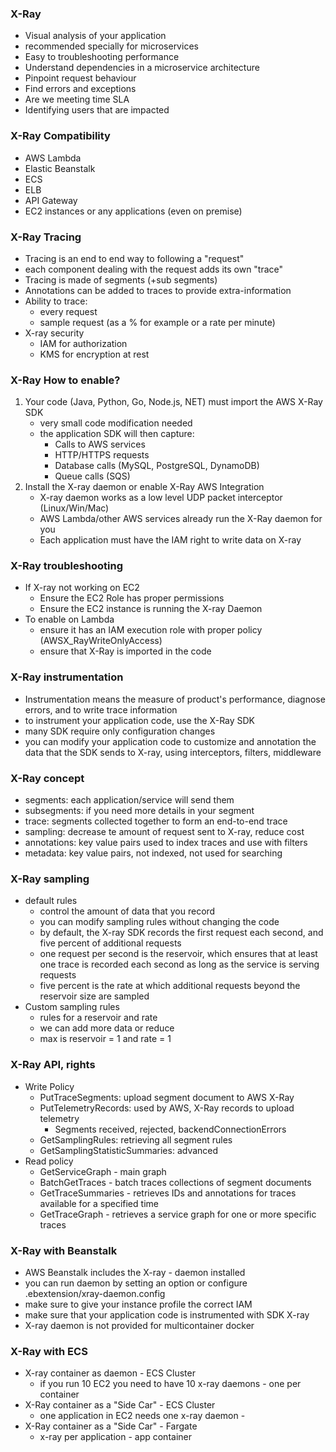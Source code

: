 ### X-Ray
* Visual analysis of your application
* recommended specially for microservices
* Easy to troubleshooting performance
* Understand dependencies in a microservice architecture
* Pinpoint request behaviour
* Find errors and exceptions
* Are we meeting time SLA
* Identifying users that are impacted

### X-Ray Compatibility
* AWS Lambda
* Elastic Beanstalk
* ECS
* ELB
* API Gateway
* EC2 instances or any applications (even on premise)

### X-Ray Tracing
* Tracing is an end to end way to following a "request"
* each component dealing with the request adds its own "trace"
* Tracing is made of segments (+sub segments)
* Annotations can be added to traces to provide extra-information
* Ability to trace:
    * every request
    * sample request (as a % for example or a rate per minute)
* X-ray security
    * IAM for authorization
    * KMS for encryption at rest

### X-Ray How to enable?
1. Your code (Java, Python, Go, Node.js, NET) must import the AWS X-Ray SDK 
    * very small code modification needed
    * the application SDK will then capture: 
        * Calls to AWS services
        * HTTP/HTTPS requests
        * Database calls (MySQL, PostgreSQL, DynamoDB)
        * Queue calls (SQS)
2. Install the X-ray daemon or enable X-Ray AWS Integration
    * X-ray daemon works as a low level UDP packet interceptor (Linux/Win/Mac)
    * AWS Lambda/other AWS services already run the X-Ray daemon for you
    * Each application must have the IAM right to write data on X-ray

### X-Ray troubleshooting
* If X-ray not working on EC2
    * Ensure the EC2 Role has proper permissions
    * Ensure the EC2 instance is running the X-ray Daemon
* To enable on Lambda 
    * ensure it has an IAM execution role with proper policy (AWSX_RayWriteOnlyAccess)
    * ensure that X-Ray is imported in the code
    
### X-Ray instrumentation
* Instrumentation means the measure of product's performance, diagnose errors, and to write trace information
* to instrument your application code, use the X-Ray SDK
* many SDK require only configuration changes 
* you can modify your application code to customize and annotation the data that the SDK sends to X-ray, using interceptors, filters, middleware 

### X-Ray concept
* segments: each application/service will send them 
* subsegments: if you need more details in your segment
* trace: segments collected together to form an end-to-end trace
* sampling: decrease te amount of request sent to X-ray, reduce cost
* annotations: key value pairs used to index traces and use with filters
* metadata: key value pairs, not indexed, not used for searching

### X-Ray sampling
* default rules
    * control the amount of data that you record
    * you can modify sampling rules without changing the code
    * by default, the X-ray SDK records the first request each second, and five percent of additional requests
    * one request per second is the reservoir, which ensures that at least one trace is recorded each second as long as the service is serving requests
    * five percent is the rate at which additional requests beyond the reservoir size are sampled
* Custom sampling rules
    * rules for a reservoir and rate
    * we can add more data or reduce
    * max is reservoir = 1 and rate = 1
    
### X-Ray API, rights
* Write Policy
    * PutTraceSegments: upload segment document to AWS X-Ray
    * PutTelemetryRecords: used by AWS, X-Ray records to upload telemetry
        * Segments received, rejected, backendConnectionErrors
    * GetSamplingRules: retrieving all segment rules
    * GetSamplingStatisticSummaries: advanced
* Read policy
    * GetServiceGraph - main graph
    * BatchGetTraces - batch traces collections of segment documents
    * GetTraceSummaries - retrieves IDs and annotations for traces available for a specified time
    * GetTraceGraph - retrieves a service graph for one or more specific traces

### X-Ray with Beanstalk
* AWS Beanstalk includes the X-ray - daemon installed
* you can run daemon by setting an option or configure .ebextension/xray-daemon.config
* make sure to give your instance profile the correct IAM 
* make sure that your application code is instrumented with SDK X-ray
* X-ray daemon is not provided for multicontainer docker

### X-Ray with ECS
* X-ray container as daemon - ECS Cluster
    * if you run 10 EC2 you need to have 10 x-ray daemons - one per container
* X-Ray container as a "Side Car" - ECS Cluster
    * one application in EC2 needs one x-ray daemon - 
* X-Ray container as a "Side Car" - Fargate
    * x-ray per application - app container
      
